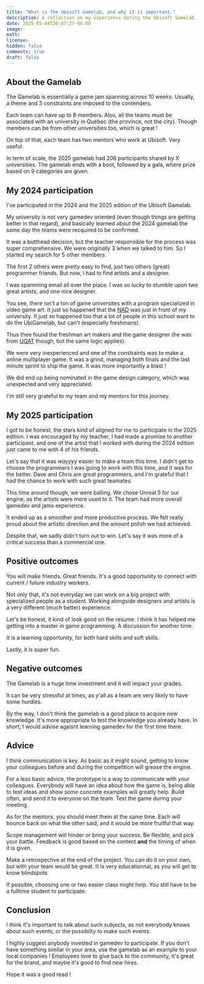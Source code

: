 ```yaml
---
title: "What is the Ubisoft Gamelab, and why it is important."
description: A reflection on my experience during the Ubisoft Gamelab.
date: 2025-05-04T20:07:27-04:00
image:
math:
license:
hidden: false
comments: true
draft: false
---
```


## About the Gamelab

The Gamelab is essentially a game jam spanning across 10 weeks.
Usually, a theme and 3 constraints are imposed to the contenders.

Each team can have up to 8 members. Also, all the teams must be associated
with an university in Québec (the province, not the city). Though members
can be from other universities too, which is great !

On top of that, each team has two mentors who work at Ubisoft. Very useful.

In term of scale, the 2025 gamelab had 206 participants shared by X
universities. The gamelab ends with a boot, followed by a gala, where
prize based on 9 categories are given.

## My 2024 participation

I've participated in the 2024 and the 2025 edition of the Ubisoft Gamelab.

My university is not very gamedev oriented (even though things are getting
better in that regard), and basically learned about the 2024 gamelab
the same day the teams were recquired to be confirmed.

It was a butthead decision, but the teacher responsible for the
process was super comprehensive. We were originally 3 when we talked to him.
So I started my search for 5 other members.

The first 2 others were pretty easy to find, just two others (great)
programmer friends. But now, I had to find artists and a designer.

I was spamming email all over the place. I was so lucky to stumble upon
two great artists, and one nice designer.

You see, there isn't a ton of game universites with a program
specialized in video game art. It just so happened that the [NAD](https://www.nad.ca/)
was just in front of my university. It just so happened too that a lot
of people in this school want to do the UbiGamelab, but can't
(especially freshmans).

Thus thee found the freshman art makers and the game designer (he was from
[UQAT](https://www.uqat.ca/etudes/creation-et-nouveaux-medias/baccalaureat-en-creation-de-jeux-video/) though, but the same logic applies).

We were very inexperienced and one of the constraints was to make a
online multiplayer game. It was a grind, managing both finals and
the last minute sprint to ship the game. It was more importantly a blast !

We did end up being nominated in the game design category, which was
unexpected and very appreciated.

I'm still very grateful to my team and my mentors for this journey.

## My 2025 participation

I got to be honest, the stars kind of aligned for me to participate in
the 2025 edition. I was encouraged by my teacher, I had made a promise to
another participant, and one of the artist that I
worked with during the 2024 edition just came to me with 4 of his friends.

Let's say that it was _wayyyy_ easier to make a team this time.
I didn't get to choose the programmers I was going to work with this time,
and it was for the better. Dave and Chris are great programmers, and I'm
grateful that I had the chance to work with such great teamates.

This time around though, we were balling. We chose Unreal 5 for our engine,
as the artists were more used to it. The team had more overall gamedev and
jams experience.

It ended up as a smoother and more productive process. We felt really
proud about the artistic direction and the amount polish we had achieved.

Despite that, we sadly didn't turn out to win. Let's say it was more of a
critical success than a commercial one.

## Positive outcomes

You will make friends. Great friends. It's a good opportunity to connect
with current / future industry workers.

Not only that, it's not everyday we can work on a big project
with specialized people as a student. Working alongside designers and
artists is a very different (much better) experience.

Let's be honest, it kind of look good on the resume. I think it has
helped me getting into a master in game programming. A discussion for
another time.

It is a learning opportunity, for both hard skills and soft skills.

Lastly, it is super fun.

## Negative outcomes

The Gamelab is a huge time investment and it will impact your grades.

It can be very stressful at times, as y'all as a team are very likely
to have some hurdles.

By the way, I don't think the gamelab is a good place
to acquire new knowledge. It's more appropriate to test
the knowledge you already have. In short, I would advise agaisnt
learning gamedev for the first time there.

## Advice

I think communication is key. As basic as it might sound, getting to know
your colleagues before and during the competition will grease the engine.

For a less basic advice, the prototype is a way to communicate
with your colleagues. Everybody will have an idea about how the game
is, being able to test ideas and show some concrete examples will greatly
help. Build often, and send it to everyone on the team. Test the game
during your meeting.

As for the mentors, you should meet them at the same time. Each will bounce
back on what the other said, and it would be more fruitful that way.

Scope management will hinder or bring your success. Be flexible, and
pick your battle. Feedback is good based on the content **and** the timing
of when it is given.

Make a retrospective at the end of the project. You can do it on your own,
but with your team would be great. It is very educationnal, as you will
get to know blindspots

If possible, choosing one or two easier class might help. You still
have to be a fulltime student to participate.

## Conclusion

I think it's important to talk about such subjects, as not everybody knows
about such events, or the possiblity to make such events.

I highly suggest anybody invested in gamedev to participate. If you
don't have something similar in your area, use the gamelab as an example
to your local companies ! Employees love to give back to the community,
it's great for the brand, and maybe it's good to find new hires.

Hope it was a good read !
